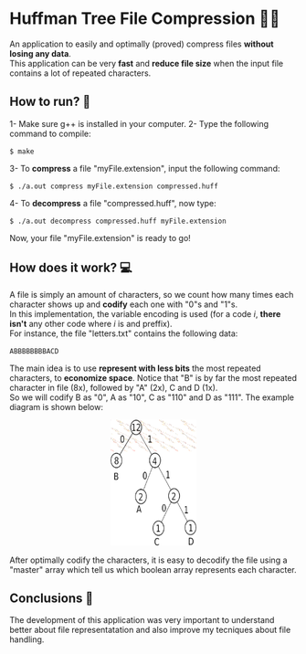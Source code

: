 # Huffman Tree File Compression :floppy_disk::deciduous_tree:

An application to easily and optimally (proved) compress files **without losing any data**.  
This application can be very **fast** and **reduce file size** when the input file contains a lot of repeated characters.

## How to run? :running:

1- Make sure g++ is installed in your computer.
2- Type the following command to compile:
```
$ make
```
3- To **compress** a file "myFile.extension", input the following command:
```
$ ./a.out compress myFile.extension compressed.huff
```
4- To **decompress** a file "compressed.huff", now type:
```
$ ./a.out decompress compressed.huff myFile.extension 
```

Now, your file "myFile.extension" is ready to go!

## How does it work? :computer:

A file is simply an amount of characters, so we count how many times each character shows up and **codify** each one with "0"s and "1"s.  
In this implementation, the variable encoding is used (for a code _i_, **there isn't** any other code where _i_ is and preffix).  
For instance, the file "letters.txt" contains the following data:
```
ABBBBBBBBACD
```
The main idea is to use **represent with less bits** the most repeated characters, to **economize space**.
Notice that "B" is by far the most repeated character in file (8x), followed by "A" (2x), C and D (1x).  
So we will codify B as "0", A as "10", C as "110" and D as "111".   The example diagram is shown below:  

<p align="center">
	<td><img src="assets/example.png" width=150 height=220></td>
</p>

After optimally codify the characters, it is easy to decodify the file using a "master" array which tell us which boolean array represents each character.

## Conclusions :mag_right:

The development of this application was very important to understand better about file representatation and also improve my tecniques about file handling.
